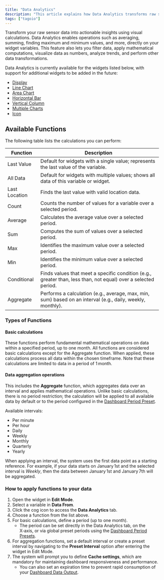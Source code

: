```yaml
---
title: "Data Analytics"
description: "This article explains how Data Analytics transforms raw sensor data into actionable insights using visual calculations, lists the widgets that support Data Analytics, and provides a table of available analytic functions with their descriptions."
tags: ["tagoio"]
---
```

Transform your raw sensor data into actionable insights using visual calculations. Data Analytics enables operations such as averaging, summing, finding maximum and minimum values, and more, directly on your widget variables. This feature also lets you filter data, apply mathematical computations, visualize data as numbers, analyze trends, and perform other data transformations.

Data Analytics is currently available for the widgets listed below, with support for additional widgets to be added in the future:

- [Display](../Displays/display-widget)
- [Line Chart](../Charts/line-chart-widget)
- [Area Chart](../Charts/area-chart-widget)
- [Horizontal Bar](../Charts/horizontal-bar-widget)
- [Vertical Column](../Charts/vertical-column-widget)
- [Multiple Charts](../Charts/multiple-charts-widget)
- [Icon](../Displays/icons-widget)

## Available Functions

The following table lists the calculations you can perform:

| Function      | Description                                                                 |
|---------------|-----------------------------------------------------------------------------|
| Last Value    | Default for widgets with a single value; represents the last value of the variable. |
| All Data      | Default for widgets with multiple values; shows all data of this variable or widget. |
| Last Location | Finds the last value with valid location data.                             |
| Count         | Counts the number of values for a variable over a selected period.          |
| Average       | Calculates the average value over a selected period.                        |
| Sum           | Computes the sum of values over a selected period.                          |
| Max           | Identifies the maximum value over a selected period.                         |
| Min           | Identifies the minimum value over a selected period.                         |
| Conditional   | Finds values that meet a specific condition (e.g., greater than, less than, not equal) over a selected period. |
| Aggregate     | Performs a calculation (e.g., average, max, min, sum) based on an interval (e.g., daily, weekly, monthly). |

### Types of Functions

#### Basic calculations
These functions perform fundamental mathematical operations on data within a specified period, up to one month. All functions are considered basic calculations except for the Aggregate function. When applied, these calculations process all data within the chosen timeframe. Note that these calculations are limited to data in a period of 1 month.

#### Data aggregation operations
This includes the **Aggregate** function, which aggregates data over an interval and applies mathematical operations. Unlike basic calculations, there is no period restriction; the calculation will be applied to all available data by default or to the period configured in the [Dashboard Period Preset](/tagoio/dashboards/dashboard-global-time-filter-and-period-presets).

Available intervals:
- Per minute
- Per hour
- Daily
- Weekly
- Monthly
- Quarterly
- Yearly

When applying an interval, the system uses the first data point as a starting reference. For example, if your data starts on January 1st and the selected interval is *Weekly*, then the data between January 1st and January 7th will be aggregated.

### How to apply functions to your data
1. Open the widget in **Edit Mode**.
2. Select a variable in **Data From**.
3. Click the cog icon to access the **Data Analytics** tab.
4. Choose a function from the list above.
5. For basic calculations, define a period (up to one month).  
   - The period can be set directly in the Data Analytics tab, on the X‑axis, or via global preset periods using the [Dashboard Period Presets](/tagoio/dashboards/dashboard-global-time-filter-and-period-presets).
6. For aggregation functions, set a default interval or create a preset interval by navigating to the **Preset Interval** option after entering the widget in Edit Mode.
7. The system will prompt you to define **Cache settings**, which are mandatory for maintaining dashboard responsiveness and performance.  
   - You can also set an expiration time to prevent rapid consumption of your [Dashboard Data Output](/tagoio/services/data-output-for-dashboards).
